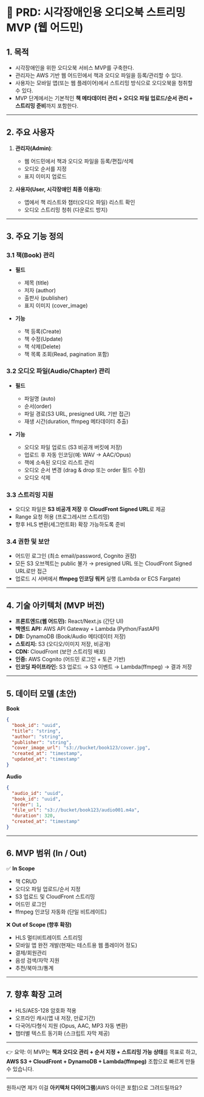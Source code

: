 # 📄 PRD: 시각장애인용 오디오북 스트리밍 MVP (웹 어드민)

## 1. 목적

* 시각장애인을 위한 오디오북 서비스 MVP를 구축한다.
* 관리자는 AWS 기반 웹 어드민에서 책과 오디오 파일을 등록/관리할 수 있다.
* 사용자는 모바일 앱(또는 웹 플레이어)에서 스트리밍 방식으로 오디오북을 청취할 수 있다.
* MVP 단계에서는 기본적인 **책 메타데이터 관리 + 오디오 파일 업로드/순서 관리 + 스트리밍 준비**까지 포함한다.

---

## 2. 주요 사용자

1. **관리자(Admin)**:

   * 웹 어드민에서 책과 오디오 파일을 등록/편집/삭제
   * 오디오 순서를 지정
   * 표지 이미지 업로드
2. **사용자(User, 시각장애인 최종 이용자)**:

   * 앱에서 책 리스트와 챕터(오디오 파일) 리스트 확인
   * 오디오 스트리밍 청취 (다운로드 방지)

---

## 3. 주요 기능 정의

### 3.1 책(Book) 관리

* **필드**

  * 제목 (title)
  * 저자 (author)
  * 출판사 (publisher)
  * 표지 이미지 (cover\_image)
* **기능**

  * 책 등록(Create)
  * 책 수정(Update)
  * 책 삭제(Delete)
  * 책 목록 조회(Read, pagination 포함)

### 3.2 오디오 파일(Audio/Chapter) 관리

* **필드**

  * 파일명 (auto)
  * 순서(order)
  * 파일 경로(S3 URL, presigned URL 기반 접근)
  * 재생 시간(duration, ffmpeg 메타데이터 추출)
* **기능**

  * 오디오 파일 업로드 (S3 비공개 버킷에 저장)
  * 업로드 후 자동 인코딩(예: WAV → AAC/Opus)
  * 책에 소속된 오디오 리스트 관리
  * 오디오 순서 변경 (drag & drop 또는 order 필드 수정)
  * 오디오 삭제

### 3.3 스트리밍 지원

* 오디오 파일은 **S3 비공개 저장** 후 **CloudFront Signed URL**로 제공
* Range 요청 허용 (프로그레시브 스트리밍)
* 향후 HLS 변환(세그먼트화) 확장 가능하도록 준비

### 3.4 권한 및 보안

* 어드민 로그인 (최소 email/password, Cognito 권장)
* 모든 S3 오브젝트는 public 불가 → presigned URL 또는 CloudFront Signed URL로만 접근
* 업로드 시 서버에서 **ffmpeg 인코딩 워커** 실행 (Lambda or ECS Fargate)

---

## 4. 기술 아키텍처 (MVP 버전)

* **프론트엔드(웹 어드민):** React/Next.js (간단 UI)
* **백엔드 API:** AWS API Gateway + Lambda (Python/FastAPI)
* **DB:** DynamoDB (Book/Audio 메타데이터 저장)
* **스토리지:** S3 (오디오/이미지 저장, 비공개)
* **CDN:** CloudFront (보안 스트리밍 배포)
* **인증:** AWS Cognito (어드민 로그인 + 토큰 기반)
* **인코딩 파이프라인:** S3 업로드 → S3 이벤트 → Lambda(ffmpeg) → 결과 저장

---

## 5. 데이터 모델 (초안)

**Book**

```json
{
  "book_id": "uuid",
  "title": "string",
  "author": "string",
  "publisher": "string",
  "cover_image_url": "s3://bucket/book123/cover.jpg",
  "created_at": "timestamp",
  "updated_at": "timestamp"
}
```

**Audio**

```json
{
  "audio_id": "uuid",
  "book_id": "uuid",
  "order": 1,
  "file_url": "s3://bucket/book123/audio001.m4a",
  "duration": 320, 
  "created_at": "timestamp"
}
```

---

## 6. MVP 범위 (In / Out)

✅ **In Scope**

* 책 CRUD
* 오디오 파일 업로드/순서 지정
* S3 업로드 및 CloudFront 스트리밍
* 어드민 로그인
* ffmpeg 인코딩 자동화 (단일 비트레이트)

❌ **Out of Scope (향후 확장)**

* HLS 멀티비트레이트 스트리밍
* 모바일 앱 완전 개발(현재는 테스트용 웹 플레이어 정도)
* 결제/회원관리
* 음성 검색/자막 지원
* 추천/북마크/통계

---

## 7. 향후 확장 고려

* HLS/AES-128 암호화 적용
* 오프라인 캐시(앱 내 저장, 만료기간)
* 다국어/다형식 지원 (Opus, AAC, MP3 자동 변환)
* 챕터별 텍스트 동기화 (스크립트 자막 제공)

---

👉 요약:
이 MVP는 **책과 오디오 관리 + 순서 지정 + 스트리밍 가능 상태**를 목표로 하고, **AWS S3 + CloudFront + DynamoDB + Lambda(ffmpeg)** 조합으로 빠르게 만들 수 있습니다.

---

원하시면 제가 이걸 **아키텍처 다이어그램**(AWS 아이콘 포함)으로 그려드릴까요?
